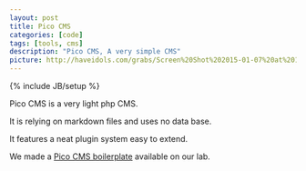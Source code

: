 ```yaml
---
layout: post
title: Pico CMS
categories: [code]
tags: [tools, cms]
description: "Pico CMS, A very simple CMS"
picture: http://haveidols.com/grabs/Screen%20Shot%202015-01-07%20at%2017.15.41.png
---
```

{% include JB/setup %}

Pico CMS is a very light php CMS.

It is relying on markdown files and uses no data base.

It features a neat plugin system easy to extend.

We made a [Pico CMS boilerplate](http://lab.thecreativetechnology.com/projects/picoBoilerplate) available on our lab.